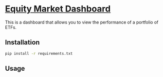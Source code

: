 # [Equity Market Dashboard](https://github.com/weiyang2048/Investments)

This is a dashboard that allows you to view the performance of a portfolio of ETFs.

## Installation

```bash
pip install -r requirements.txt
```

## Usage
